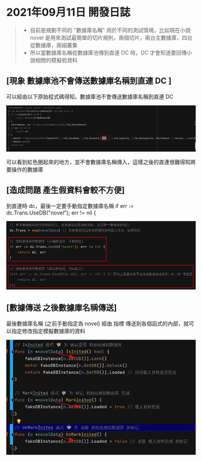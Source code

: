 # 2021年09月11日 開發日誌

> - 目前是規劃不同的 "數據庫名稱" 用於不同的測試情境，比如現在小說 novel 是用來測試最簡單的切片規則，兩個切片，兩台主數據庫，四台從數據庫，兩組叢集
> - 所以當數據庫名稱從數據庫池傳到直連 DC 時，DC 才會知道要回傳小說相關的模擬假資料

## [現象 數據庫池不會傳送數據庫名稱到直連 DC ]

可以經由以下原始程式碼得知，數據庫池不會傳送數據庫名稱到直連 DC

<img src="../assets/panhongrainbow/image-20210911221912621.png" alt="image-20210911221912621" style="zoom:80%;" /> 

可以看到紅色圈起來的地方，並不會數據庫名稱傳入，這樣之後的直連很難得知將要操作的數據庫

## [造成問題 產生假資料會較不方便]

到直連時 dc，最後一定要手動指定數據庫名稱 if err := dc.Trans.UseDB("novel"); err != nil {

<img src="../assets/panhongrainbow/image-20210911225918434.png" alt="image-20210911225918434" style="zoom:80%;" /> 

## [數據傳送 之後數據庫名稱傳送]

最後數據庫名稱 (之前手動指定為 novel) 經由 指標 傳送到各個函式的內部，就可以指定修改指定模擬數據庫的資料

<img src="../assets/panhongrainbow/image-20210911232833964.png" alt="image-20210911232833964" style="zoom:80%;" /> 
